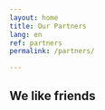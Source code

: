 ```yaml
---
layout: home
title: Our Partners
lang: en
ref: partners
permalink: /partners/

---
```



## We like friends
